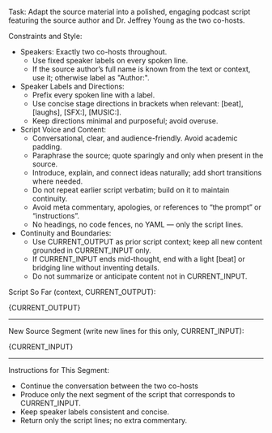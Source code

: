 Task: Adapt the source material into a polished, engaging podcast script featuring the source author and Dr. Jeffrey Young as the two co-hosts.

Constraints and Style:
- Speakers: Exactly two co-hosts throughout.
  - Use fixed speaker labels on every spoken line.
  - If the source author’s full name is known from the text or context, use it; otherwise label as "Author:".
- Speaker Labels and Directions:
  - Prefix every spoken line with a label.
  - Use concise stage directions in brackets when relevant: [beat], [laughs], [SFX:], [MUSIC:].
  - Keep directions minimal and purposeful; avoid overuse.
- Script Voice and Content:
  - Conversational, clear, and audience-friendly. Avoid academic padding.
  - Paraphrase the source; quote sparingly and only when present in the source.
  - Introduce, explain, and connect ideas naturally; add short transitions where needed.
  - Do not repeat earlier script verbatim; build on it to maintain continuity.
  - Avoid meta commentary, apologies, or references to “the prompt” or “instructions”.
  - No headings, no code fences, no YAML — only the script lines.
- Continuity and Boundaries:
  - Use CURRENT_OUTPUT as prior script context; keep all new content grounded in CURRENT_INPUT only.
  - If CURRENT_INPUT ends mid-thought, end with a light [beat] or bridging line without inventing details.
  - Do not summarize or anticipate content not in CURRENT_INPUT.

Script So Far (context, CURRENT_OUTPUT):

{CURRENT_OUTPUT}

---

New Source Segment (write new lines for this only, CURRENT_INPUT):

{CURRENT_INPUT}

---

Instructions for This Segment:
- Continue the conversation between the two co-hosts
- Produce only the next segment of the script that corresponds to CURRENT_INPUT.
- Keep speaker labels consistent and concise.
- Return only the script lines; no extra commentary.

